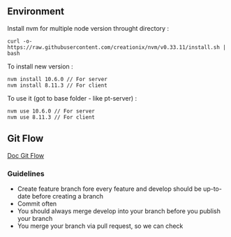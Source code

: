 Environment
------
Install nvm for multiple node version throught directory :
```
curl -o- https://raw.githubusercontent.com/creationix/nvm/v0.33.11/install.sh | bash
```
To install new version :
```
nvm install 10.6.0 // For server
nvm install 8.11.3 // For client
```
To use it (got to base folder - like pt-server) :
```
nvm use 10.6.0 // For server
nvm use 8.11.3 // For client
```

Git Flow
------ 

[Doc Git Flow](https://danielkummer.github.io/git-flow-cheatsheet/)

### Guidelines

- Create feature branch fore every feature and develop should be up-to-date before creating a branch
- Commit often 
- You should always merge develop into your branch before you publish your branch
- You merge your branch via pull request, so we can check